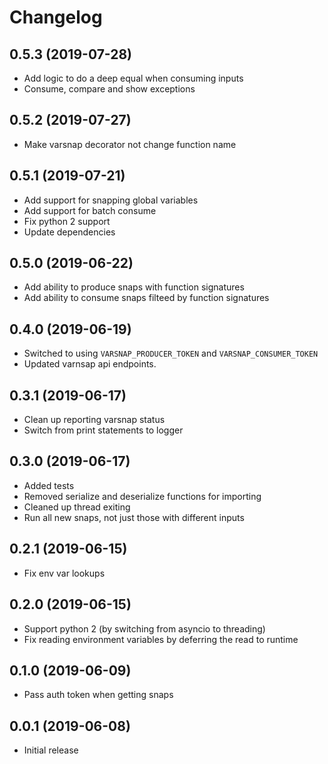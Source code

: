 Changelog
=========

0.5.3 (2019-07-28)
------------------

 - Add logic to do a deep equal when consuming inputs
 - Consume, compare and show exceptions


0.5.2 (2019-07-27)
------------------

 - Make varsnap decorator not change function name


0.5.1 (2019-07-21)
------------------

 - Add support for snapping global variables
 - Add support for batch consume
 - Fix python 2 support
 - Update dependencies


0.5.0 (2019-06-22)
------------------

 - Add ability to produce snaps with function signatures
 - Add ability to consume snaps filteed by function signatures


0.4.0 (2019-06-19)
------------------

 - Switched to using `VARSNAP_PRODUCER_TOKEN` and `VARSNAP_CONSUMER_TOKEN`
 - Updated varnsap api endpoints.


0.3.1 (2019-06-17)
------------------

 - Clean up reporting varsnap status
 - Switch from print statements to logger


0.3.0 (2019-06-17)
------------------

 - Added tests
 - Removed serialize and deserialize functions for importing
 - Cleaned up thread exiting
 - Run all new snaps, not just those with different inputs


0.2.1 (2019-06-15)
------------------

 - Fix env var lookups


0.2.0 (2019-06-15)
------------------

 - Support python 2 (by switching from asyncio to threading)
 - Fix reading environment variables by deferring the read to runtime


0.1.0 (2019-06-09)
------------------
 - Pass auth token when getting snaps


0.0.1 (2019-06-08)
------------------
 - Initial release
